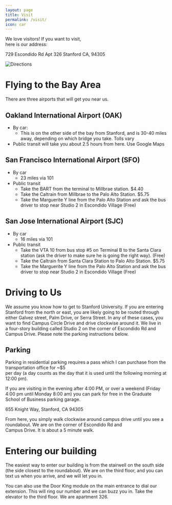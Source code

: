 ```yaml
---
layout: page
title: Visit
permalink: /visit/
icon: car
---
```


We love visitors! If you want to visit,  
here is our address: 
 
729 Escondido Rd Apt 326
Stanford CA, 94305 
 
![Directions](http://i.imgur.com/buH4dXM.png) 
 
# Flying to the Bay Area 
 
There are three airports that will get you near us.  
 
## Oakland International Airport (OAK) 
 
- By car:  
    - This is on the other side of the bay from Stanford, and is 30-40 miles away, depending on which bridge you take. Tolls vary 
- Public transit will take you about 2.5 hours from here. Use Google Maps 
 
## San Francisco International Airport (SFO)  
 
- By car 
    - 23 miles via 101 
- Public transit 
    - Take the BART from the terminal to Millbrae station. $4.40 
    - Take the Caltrain from Millbrae to the Palo Alto Station. $5.75 
    - Take the Marguerite Y line from the Palo Alto Station and ask the bus driver to stop near Studio 2 in Escondido Village (Free) 
 
## San Jose International Airport (SJC) 
 
- By car 
    - 16 miles via 101 
- Public transit 
    - Take the VTA 10 from bus stop #5 on Terminal B to the Santa Clara station (ask the driver to make sure he is going the right way). (Free) 
    - Take the Caltrain from Santa Clara Station to Palo Alto Station. $5.75 
    - Take the Marguerite Y line from the Palo Alto Station and ask the bus driver to stop near Studio 2 in Escondido Village (Free) 
 
# Driving to Us 
 
We assume you know how to get to Stanford University. If you are entering Stanford from the north or east, you are likely going to be routed through either 
Galvez street, Palm Drive, or Serra Street. In any of these cases, you want to find Campus Circle Drive and drive clockwise around it. We live in  
a four-story building called Studio 2 on the corner of Escondido Rd and Campus Drive. Please note the parking instructions below. 
 
## Parking 
 
Parking in residential parking requires a pass which I can purchase from the transportation office for ~$5  
per day (a day counts as the day that it is used until the following morning at 12:00 pm). 
 
If you are visiting in the evening after 4:00 PM, or over a weekend (Friday 4:00 pm until Monday 8:00 am) you can park for free 
in the Graduate School of Business parking garage. 
 
655 Knight Way, Stanford, CA 94305 
 
From here, you simply walk clockwise around campus drive until you see a roundabout. We are on the corner of Escondido Rd and  
Campus Drive. It is about a 5 minute walk. 
 
# Entering our building 
 
The easiest way to enter our building is from the stairwell on the south side (the side closest to the roundabout). We are on the 
third floor, and you can text us when you arrive, and we will let you in. 
 
You can also use the Door King module on the main entrance to dial our extension. This will ring our number and we can buzz you in. 
Take the elevator to the third floor. We are apartment 326.